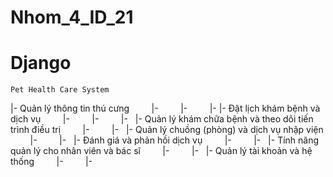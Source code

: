 # Nhom_4_ID_21
# Django

    Pet Health Care System
    
  |- Quản lý thông tin thú cưng
        |-
        |-
        |-
  |- Đặt lịch khám bệnh và dịch vụ
        |-
        |-
        |-
  |- Quản lý khám chữa bệnh và theo dõi tiến trình điều trị
        |-
        |-
  |- Quản lý chuồng (phòng) và dịch vụ nhập viện
        |-
        |-
  |- Đánh giá và phản hồi dịch vụ
        |-
        |-
  |- Tính năng quản lý cho nhân viên và bác sĩ
        |-
        |-
  |- Quản lý tài khoản và hệ thống
        |-
        |-

